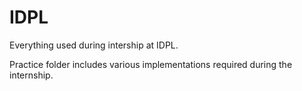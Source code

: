 # IDPL
Everything used during intership at IDPL.

Practice folder includes various implementations required during the internship.
